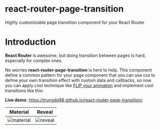 # react-router-page-transition
Highly customizable page transition component for your React Router

# Introduction

**React Router** is awesome, but doing transition between pages is hard, especially for complex ones.

No worries **react-router-page-transition** is here to help. This component define a common pattern for your
page component that you can use css to define your own transition effect with custom data and callbacks, so now you can apply cool technique like [FLIP your animation](https://aerotwist.com/blog/flip-your-animations/) and implement cool transitions like this:

**Live demo**: https://trungdq88.github.io/react-router-page-transition/

|Material|Reveal|
|--------|------|
|![material](https://cloud.githubusercontent.com/assets/4214509/16781947/aa83ca34-48a7-11e6-8c93-dfdd794d7a28.gif) | ![reveal](https://cloud.githubusercontent.com/assets/4214509/16783423/1c58b880-48ae-11e6-97fb-5e92a7da1b40.gif)|
